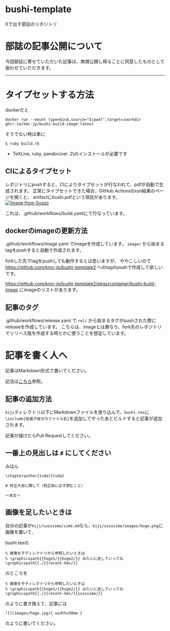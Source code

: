 # bushi-template

Xで出す部誌のリポジトリ

# 部誌の記事公開について

今回部誌に寄せていただいた記事は、無償公開し得ることに同意したものとして扱わせていただきます。

----

# タイプセットする方法
dockerだと
```
docker run --mount type=bind,source="$(pwd)",target=/workdir ghcr.io/kmc-jp/bushi-build-image:latest
```

そうでない時は単に
```
$ ruby build.rb
```

- TeXLive, ruby, pandoc(ver. 2)のインストールが必要です

## CIによるタイプセット
レポジトリにpushすると、CIによりタイプセットが行なわれて、pdfが自動で生成されます。
正常にタイプセットできた場合、GitHub Actionsのrun結果のページを開くと、
artifactにbushi.pdfという項目があります。
[![Image from Gyazo](https://i.gyazo.com/9cc637c1b1db1eff9e169585df6fcaca.png)](https://gyazo.com/9cc637c1b1db1eff9e169585df6fcaca)

これは、.github/workflows/build.yamlにて行なっています。

## dockerのimageの更新方法
.github/workflows/image.yaml でimageを作成しています。
`image/` から始まるtagをpushすると自動で作成されます。

forkした先でtagをpushしても動作するとは思いますが、
ややこしいので https://github.com/kmc-jp/bushi-template2 へのtagのpushで作成して欲しいです。

https://github.com/kmc-jp/bushi-template2/pkgs/container/bushi-build-image にimageのリストがあります。

## 記事のタグ
.github/workflows/release.yaml で `rel/` から始まるタグがpushされた際にreleaseを作成しています。
こちらは、imageとは異なり、fork先のレポジトリでリリース版を作成する時とかに使うことを想定しています。

# 記事を書く人へ
記事はMarkdown形式で書いてください。

記法は[こちら](https://pandoc-doc-ja.readthedocs.io/ja/latest/users-guide.html#pandocs-markdown)参照。

## 記事の追加方法
`kiji`ディレクトリ以下にMarkdownファイルを放り込んで、`bushi.tex`に`\include{拡張子抜きのファイル名}`を追加してやったあとビルドすると記事が追加されます。

記事が描けたらPull Requestしてください。

##  一番上の見出しは `#` にしてください
みほん

```
\chapterauthor[tuda]{tuda}

# 校正大会に関して（校正前に必ず読むこと）

～本文～
```

## 画像を足したいときは
自分の記事が`kiji/suzusime/sime.md`なら、`kiji/suzusime/images/hoge.png`に画像を置いて、

bushi.texの

```
% 画像を子ディレクトリから参照したいときは
% \graphicspath{{hoge1/}{hoge2/}} みたいに足していってね
\graphicspath{{./}{recent-kmc/}}
```

のところを

```
% 画像を子ディレクトリから参照したいときは
% \graphicspath{{hoge1/}{hoge2/}} みたいに足していってね
\graphicspath{{./}{recent-kmc/}{suzusime/}}
```

のように書き換えて、記事には

```
![](images/hoge.jpg){ width=50mm }
```

のように書いてください。

